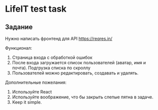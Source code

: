 # LifeIT test task

## Задание

Нужно написать фронтенд для API https://reqres.in/

Функционал:

1. Страница входа с обработкой ошибок
2. После входа загружается список пользователей (аватар, имя и почта). Подгрузка списка по скроллу
3. Пользователей можно редактировать, создавать и удалять.

Дополнительные пожелания:

1. Используйте React
2. Используйте воображение, что бы закрыть слепые пятна в задаче.
3. Keep it simple.
